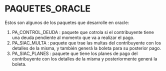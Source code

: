 # PAQUETES_ORACLE
Estos son algunos de los paquetes que desarrolle en oracle:
1) PA_CONTROL_DEUDA : paquete que cotrola si el contribuyente tiene una deuda pendiente al momento que va a realizar el pago.
2) PA_SIAC_MULTA : paquete que trae las multas del contribuyente con los detalles de la misma, y también generá la boleta para su posterior pago.
3) PA_SIAC_PLANES : paquete que tiene los planes de pago del contribuyente con los detalles de la misma y posteriormente generá la boleta. 
